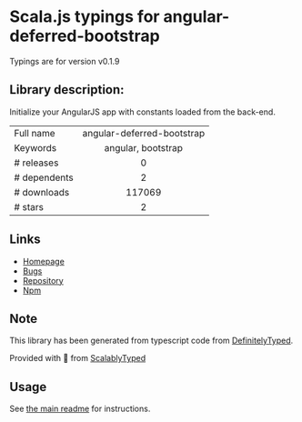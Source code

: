 
# Scala.js typings for angular-deferred-bootstrap

Typings are for version v0.1.9

## Library description:
Initialize your AngularJS app with constants loaded from the back-end.

|                    |                 |
| ------------------ | :-------------: |
| Full name          | angular-deferred-bootstrap |
| Keywords           | angular, bootstrap |
| # releases         | 0 |
| # dependents       | 2 |
| # downloads        | 117069 |
| # stars            | 2 |

## Links
- [Homepage](https://github.com/philippd/angular-deferred-bootstrap)
- [Bugs](https://github.com/philippd/angular-deferred-bootstrap/issues)
- [Repository](https://github.com/philippd/angular-deferred-bootstrap)
- [Npm](https://www.npmjs.com/package/angular-deferred-bootstrap)
    


## Note
This library has been generated from typescript code from [DefinitelyTyped](https://definitelytyped.org).

Provided with :purple_heart: from [ScalablyTyped](https://github.com/oyvindberg/ScalablyTyped)

## Usage
See [the main readme](../../readme.md) for instructions.


